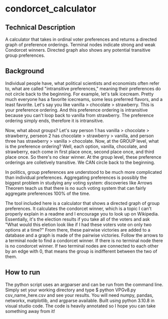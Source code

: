 # condorcet_calculator

## Technical Description
A calculator that takes in ordinal voter preferences and returns a directed graph of preference orderings. Terminal nodes indicate strong and weak Condorcet winners. Directed graph also shows any potential transitive group preferences.

## Background
Individual people have, what political scientists and economists often refer to, what are called "intransitive preferences," meaning their preferences do not circle back to the beginning. For example, let's talk icecream. Pretty much everyone has a favorite icecreams, some less preferred flavors, and a least favorite. Let's say you like vanilla > chocolate > strawberry. This is your preference ordering. And this preference ordering is intransitive because you can't loop back to vanilla from strawberry. The preference ordering simply ends, therefore it is intransitive.

Now, what about groups? Let's say person 1 has vanilla > chocolate > strawberry, perseon 2 has chocolate > strawberry > vanilla, and person three has strawberry > vanilla > chocolate. Now, at the GROUP level, what is the preference ordering? Well, each option, vanilla, chocolate, and strawberry, each come in first place once, second place once, and third place once. So there's no clear winner. At the group level, these preference orderings are colletively transitive. We CAN circle back to the beginning.

In politics, group preferences are understood to be much more complicated than individual preferences. Aggregating preferences is possibly the biggest problem in studying any voting system: discoveries like Arrows Theorem teach us that there is no such voting system that can fairly aggregate preferences 100% of the time. 

The tool included here is a calculator that shows a directed graph of group preferences. It calculates the condorcet winner, which is a topic I can't properly explain in a readme and I encourage you to look up on Wikipedia. Essentially, it's the election results if you take all of the voters and ask "What would this eletion look like if I had these voters vote on only two options at a time?" From there, these pairwise victories are added to a database and a graph is made of the pairwise victories. Follow the arrows to a terminal node to find a condorcet winner. If there is no terminal node there is no condorcet winner. If two terminal nodes are connected to each other by an edge with 0, that means the group is indifferent between the two of them.

## How to run
The python script uses an argparser and can be run from the command line. Simply set your working directory and type $ python VPGv8.py csv_name_here.csv and see your results. You will need numpy, pandas, networkx, matplotlib, and argparse available. Built using python 3.10.8 in visual studio code. The code is heavily annotated so I hope you can take something away from it!
